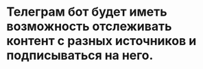 # Телеграм бот будет иметь возможность отслеживать контент с разных источников и подписываться на него.
